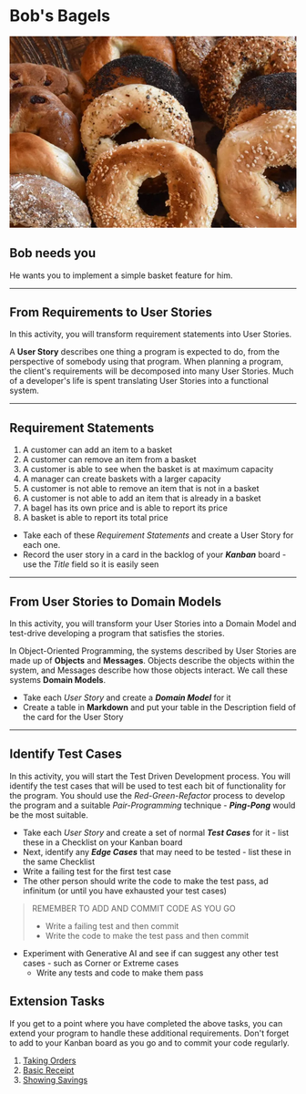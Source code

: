 # Bob's Bagels

![Bob's Bagels](./images/bagels.jpg)

## Bob needs you

He wants you to implement a simple basket feature for him.

---

## From Requirements to User Stories

In this activity, you will transform requirement statements into User Stories.

A **User Story** describes one thing a program is expected to do, from the perspective of somebody using that program. When planning a program, the client's requirements will be decomposed into many User Stories. Much of a developer's life is spent translating User Stories into a functional system.

---

## Requirement Statements

1. A customer can add an item to a basket
2. A customer can remove an item from a basket
3. A customer is able to see when the basket is at maximum capacity
4. A manager can create baskets with a larger capacity
5. A customer is not able to remove an item that is not in a basket
6. A customer is not able to add an item that is already in a basket
7. A bagel has its own price and is able to report its price
8. A basket is able to report its total price

- Take each of these *Requirement Statements* and create a User Story for each one.
- Record the user story in a card in the backlog of your ***Kanban*** board - use the *Title* field so it is easily seen

---

## From User Stories to Domain Models

In this activity, you will transform your User Stories into a Domain Model and test-drive developing a program that satisfies the stories.

In Object-Oriented Programming, the systems described by User Stories are made up of **Objects** and **Messages**. Objects describe the objects within the system, and Messages describe how those objects interact. We call these systems **Domain Models**.

- Take each *User Story* and create a ***Domain Model*** for it
- Create a table in **Markdown** and put your table in the Description field of the card for the User Story

---

## Identify Test Cases

In this activity, you will start the Test Driven Development process.  You will identify the test cases that will be used to test each bit of functionality for the program.  You should use the *Red-Green-Refactor* process to develop the program and a suitable *Pair-Programming* technique - ***Ping-Pong*** would be the most suitable.

- Take each *User Story* and create a set of normal ***Test Cases*** for it - list these in a Checklist on your Kanban board
- Next, identify any ***Edge Cases*** that may need to be tested - list these in the same Checklist
- Write a failing test for the first test case
- The other person should write the code to make the test pass, ad infinitum (or until you have exhausted your test cases)

> REMEMBER TO ADD AND COMMIT CODE AS YOU GO
>
> - Write a failing test and then commit
> - Write the code to make the test pass and then commit
>

- Experiment with Generative AI and see if can suggest any other test cases - such as Corner or Extreme cases
  - Write any tests and code to make them pass

## Extension Tasks

If you get to a point where you have completed the above tasks, you can extend your program to handle these additional requirements.  Don't forget to add to your Kanban board as you go and to commit your code regularly.

1. [Taking Orders](bobs-bagels-extension-1.md)
2. [Basic Receipt](bobs-bagels-extension-2.md)
3. [Showing Savings](bobs-bagels-extension-3.md)
